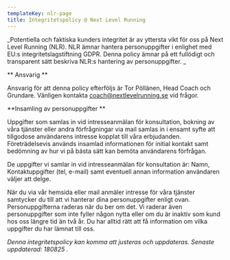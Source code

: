 ```yaml
---
templateKey: nlr-page
title: Integritetspolicy @ Next Level Running
---
```

_Potentiella och faktiska kunders integritet är av yttersta vikt för oss på Next Level Running (NLR). NLR ämnar hantera personuppgifter i enlighet med EU:s integritetslagstiftning GDPR. Denna policy ämnar på ett fullödigt och transparent sätt beskriva NLR:s hantering av personuppgifter._

**Ansvarig**

Ansvarig för att denna policy efterföljs är Tor Pöllänen, Head Coach och Grundare. Vänligen kontakta coach@nextlevelrunning.se vid frågor.

**Insamling av personuppgifter**

Uppgifter som samlas in vid intresseanmälan för konsultation, bokning av våra tjänster eller andra förfrågningar via mail samlas in i ensamt syfte att tillgodose användarens intresse kopplat till våra erbjudanden. Företrädelsevis används insamlad informationen för initial kontakt samt bedömning av hur vi på bästa sätt kan bemöta användarens förfrågan.

De uppgifter vi samlar in vid intresseanmälan för konsultation är: Namn, Kontaktuppgifter (tel, e-mail) samt eventuell annan information användaren väljer att delge.

När du via vår hemsida eller mail anmäler intresse för våra tjänster samtycker du till att vi hanterar dina personuppgifter enligt ovan. Personuppgifterna raderas när du ber om det. Vi raderar även personuppgifter som inte fyller någon nytta eller om du är inaktiv som kund hos oss längre tid än två år. Du har alltid rätt att få information om vilka uppgifter du har lämnat till oss.



_Denna integritetspolicy kan komma att justeras och uppdateras. Senaste uppdaterad: 180825._
